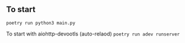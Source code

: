 To start
----
`poetry run python3 main.py`

To start with aiohttp-devootls (auto-relaod)
`poetry run adev runserver`